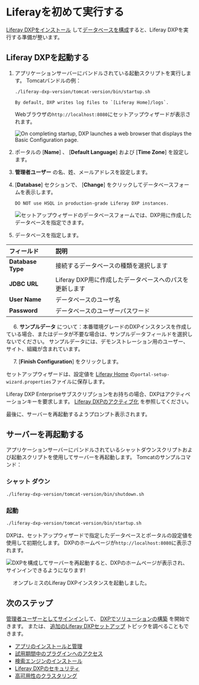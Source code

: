 # Liferayを初めて実行する

[Liferay DXPをインストール](./installing-a-liferay-tomcat-bundle.md#installing) して[データベースを構成](./configuring-a-database.md)すると、Liferay DXPを実行する準備が整います。

## Liferay DXPを起動する

1. アプリケーションサーバーにバンドルされている起動スクリプトを実行します。 Tomcatバンドルの例：

    ```bash
    ./liferay-dxp-version/tomcat-version/bin/startup.sh
    ```

    ```{note}
    By default, DXP writes log files to `[Liferay Home]/logs`.
    ```


    Webブラウザの`http://localhost:8080`にセットアップウィザードが表示されます。
    
    ![On completing startup, DXP launches a web browser that displays the Basic Configuration page.](./running-liferay-for-the-first-time/images/01.png)

2.  ポータルの [**Name**] 、 [**Default Language**] および [**Time Zone**] を設定します。

3. **管理者ユーザー** の名、姓、メールアドレスを設定します。

4. [**Database**] セクションで、 [**Change**] をクリックしてデータベースフォームを表示します。

    ```{warning}
    DO NOT use HSQL in production-grade Liferay DXP instances.
    ```

    ![セットアップウィザードのデータベースフォームでは、DXP用に作成したデータベースを指定できます。](./running-liferay-for-the-first-time/images/02.png)

5. データベースを指定します。

| フィールド           | 説明                                |
| :--- | :--- |
| **Database Type** | 接続するデータベースの種類を選択します               |
| **JDBC URL** | Liferay DXP用に作成したデータベースへのパスを更新します |
| **User Name** | データベースのユーザ名                       |
| **Password** | データベースのユーザーパスワード                  |

     6. **サンプルデータ** について：本番環境グレードのDXPインスタンスを作成している場合、またはデータが不要な場合は、サンプルデータフィールドを選択しないでください。 サンプルデータには、デモンストレーション用のユーザー、サイト、組織が含まれています。

     7. [**Finish Configuration**] をクリックします。

セットアップウィザードは、設定値を [Liferay Home](../reference/liferay-home.md) の`portal-setup-wizard.properties`ファイルに保存します。

Liferay DXP Enterpriseサブスクリプションをお持ちの場合、DXPはアクティベーションキーを要求します。 [Liferay DXPのアクティブ化](../setting-up-liferay/activating-liferay-dxp.md) を参照してください。

最後に、サーバーを再起動するようプロンプト表示されます。

<a name="restart-the-server" />

## サーバーを再起動する

アプリケーションサーバーにバンドルされているシャットダウンスクリプトおよび起動スクリプトを使用してサーバーを再起動します。 Tomcatのサンプルコマンド：

### シャット ダウン

```bash
./liferay-dxp-version/tomcat-version/bin/shutdown.sh
```

### 起動

```bash
./liferay-dxp-version/tomcat-version/bin/startup.sh
```

DXPは、セットアップウィザードで指定したデータベースとポータルの設定値を使用して初期化します。 DXPのホームページが`http://localhost:8080`に表示されます。

![DXPを構成してサーバーを再起動すると、DXPのホームページが表示され、サインインできるようになります!](./running-liferay-for-the-first-time/images/03.png)

　 オンプレミスのLiferay DXPインスタンスを起動しました。

<a name="next-steps" />

## 次のステップ

[管理者ユーザーとしてサインイン](../../getting-started/introduction-to-the-admin-account.md)して、 [DXPでソリューションの構築](../../building-solutions-on-dxp/README.rst) を開始できます。 または、 [追加のLiferay DXPセットアップ](../setting-up-liferay.md) トピックを調べることもできます。

* [アプリのインストールと管理](../../system-administration/installing-and-managing-apps/getting-started/installing-and-managing-apps.md)
* [試用期間中のプラグインへのアクセス](../../system-administration/installing-and-managing-apps/installing-apps/accessing-ee-plugins-during-a-trial-period.md)
* [検索エンジンのインストール](../../using-search/installing-and-upgrading-a-search-engine/installing-a-search-engine.md)
* [Liferay DXPのセキュリティ](../securing-liferay.md)
* [高可用性のクラスタリング](../setting-up-liferay/clustering-for-high-availability.md)
